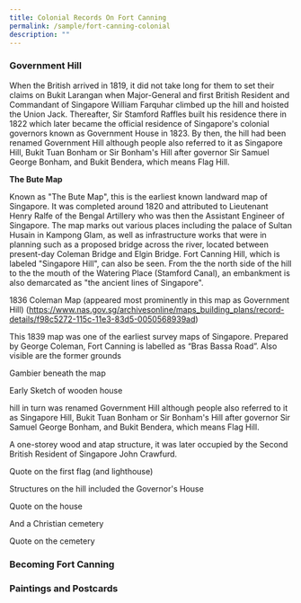```yaml
---
title: Colonial Records On Fort Canning
permalink: /sample/fort-canning-colonial
description: ""
---
```

### **Government Hill**

When the British arrived in 1819, it did not take long for them to set their claims on Bukit Larangan when Major-General and first British Resident and Commandant of Singapore William Farquhar climbed up the hill and hoisted the Union Jack. Thereafter, Sir Stamford Raffles built his residence there in 1822 which later became the official residence of Singapore's colonial governors known as Government House in 1823. By then, the hill had been renamed Government Hill although people also referred to it as Singapore Hill, Bukit Tuan Bonham or Sir Bonham's Hill after governor Sir Samuel George Bonham, and Bukit Bendera, which means Flag Hill.

**The Bute Map**

Known as "The Bute Map", this is the earliest known landward map of Singapore. It was completed around 1820 and attributed to Lieutenant Henry Ralfe of the Bengal Artillery who was then the Assistant Engineer of Singapore. The map marks out various places including the palace of Sultan Husain in Kampong Glam, as well as infrastructure works that were in planning such as a proposed bridge across the river, located between present-day Coleman Bridge and Elgin Bridge. Fort Canning Hill, which is labeled "Singapore Hill", can also be seen. From the the north side of the hill to the the mouth of the Watering Place (Stamford Canal), an embankment is also demarcated as "the ancient lines of Singapore".

1836 Coleman Map (appeared most prominently in this map as Government Hill) (https://www.nas.gov.sg/archivesonline/maps_building_plans/record-details/f98c5272-115c-11e3-83d5-0050568939ad)

This 1839 map was one of the earliest survey maps of Singapore. Prepared by George Coleman, Fort Canning is labelled as “Bras Bassa Road”. Also visible are the former grounds

Gambier beneath the map

Early Sketch of wooden house

hill in turn was renamed Government Hill although people also referred to it as Singapore Hill, Bukit Tuan Bonham or Sir Bonham's Hill after governor Sir Samuel George Bonham, and Bukit Bendera, which means Flag Hill.

A one-storey wood and atap structure, it was later occupied by the Second British Resident of Singapore John Crawfurd.

Quote on the first flag (and lighthouse)

Structures on the hill included the Governor's House

Quote on the house  

And a Christian cemetery

Quote on the cemetery

### **Becoming Fort Canning**

### **Paintings and Postcards**